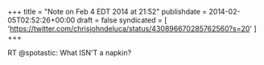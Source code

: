 +++
title = "Note on Feb 4 EDT 2014 at 21:52"
publishdate = 2014-02-05T02:52:26+00:00
draft = false
syndicated = [ 'https://twitter.com/chrisjohndeluca/status/430896670285762560?s=20' ]
+++

RT @spotastic: What ISN'T a napkin?
